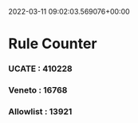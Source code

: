 2022-03-11 09:02:03.569076+00:00
# Rule Counter 
 ### UCATE : 410228

 ### Veneto : 16768

 ### Allowlist : 13921